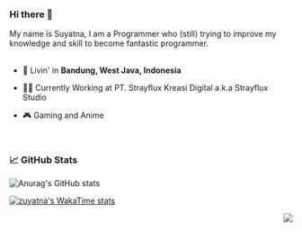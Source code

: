 ### Hi there 👋

My name is Suyatna, I am a Programmer who (still) trying to improve my knowledge and skill to become fantastic programmer.
<br/>
<br/>


- 🗼 Livin' in **Bandung, West Java, Indonesia**

- 👨‍💻 Currently Working at PT. Strayflux Kreasi Digital a.k.a Strayflux Studio

- 🎮 Gaming and Anime


<br/>

### 📈 GitHub Stats

![Anurag's GitHub stats](https://github-readme-stats.vercel.app/api?username=anuraghazra&show_icons=true&theme=default)

[![zuyatna's WakaTime stats](https://github-readme-stats.vercel.app/api/wakatime?username=zuyatna&layout=compact)](https://github.com/anuraghazra/github-readme-stats)

<img src="https://komarev.com/ghpvc/?username=zuyatna&color=blue&style=flat-square&label=visitors" align="right" />
